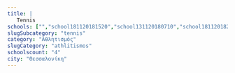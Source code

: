 ```yaml
---
title: |
   Tennis
schools: ["","school181120181520","school131120180710","school181120182022","school121120181632","school121120181451","school191120180948","school121120181646","school201120182120","","school231120180012","school121120181603","school181120181700","school151120181144","school251120181115","school201120180056","school131120182022","school221120181353","school231120181227","school121120181700","school021220182246","school211120180612","school121120181715","school121120181520","school021220182148","school121120181812","school121120181827","school121120181841","school121120181856","school121120181910","school131120182105","school021220181003","school121120181548"]
slugSubcategory: "tennis"
category: "Αθλητισμός"
slugCategory: "athlitismos"
schoolscount: "4"
city: "Θεσσαλονίκη"
---
```


